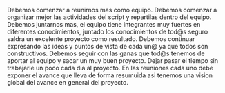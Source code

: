 Debemos comenzar a reunirnos mas como equipo.
Debemos comenzar a organizar mejor las actividades del script y repartilas dentro del equipo.
Debemos juntarnos mas, el equipo tiene integrantes muy fuertes en diferentes conocimientos, juntado los conocimientos de tod@s seguro saldra un excelente proyecto como resultado.
Debemos continuar expresando las ideas y puntos de vista de cada un@ ya que todos son constructivos.
Debemos seguir con las ganas que tod@s tenemos de aportar al equipo y sacar un muy buen proyecto.
Dejar pasar el tiempo sin trabajarle un poco cada dia al proyecto.
En las reuniones cada uno debe exponer el avance que lleva de forma resumuida asi tenemos una vision global del avance en general del proyecto.
